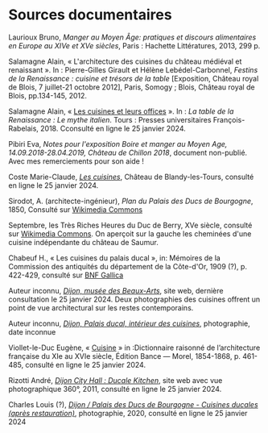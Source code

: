 # Sources documentaires

Laurioux Bruno, *Manger au Moyen Âge: pratiques et discours alimentaires en Europe au XIVe et XVe siècles*, Paris : Hachette Littératures, 2013, 299 p.

Salamagne Alain, « L'architecture des cuisines du château médiéval et renaissant ». In : Pierre-Gilles Girault et Hélène Lebédel-Carbonnel, *Festins de la Renaissance : cuisine et trésors de la table* [Exposition, Château royal de Blois, 7 juillet-21 octobre 2012], Paris, Somogy ; Blois, Château royal de Blois, pp.134-145, 2012.

Salamagne Alain, « [Les cuisines et leurs offices](https://doi.org/10.4000/books.pufr.32532) ». In : *La table de la Renaissance : Le mythe italien*. Tours : Presses universitaires François-Rabelais, 2018. Cconsulté en ligne le 25 janvier 2024.

Pibiri Eva, *Notes pour l'exposition Boire et manger au Moyen Age, 14.09.2018-28.04.2019, Château de Chillon 2018*, document non-publié. Avec mes remerciements pour son aide !

Coste Marie-Claude, [*Les cuisines*](https://www.chateau-blandy.fr/fr/les-cuisines), Château de Blandy-les-Tours, consulté en ligne le 25 janvier 2024.

Sirodot, A. (architecte-ingénieur), *Plan du Palais des Ducs de Bourgogne*, 1850, Consulté sur [Wikimedia Commons](https://commons.wikimedia.org/wiki/File:Dijon_Plan_du_palais_des_ducs_de_Bourgogne.jpg)

Septembre, les Très Riches Heures du Duc de Berry, XVe siècle, consulté sur [Wikimedia Commons](https://commons.wikimedia.org/wiki/File:Les_Tr%C3%A8s_Riches_Heures_du_duc_de_Berry_septembre.jpg). On aperçoit sur la gauche les cheminées d'une cuisine indépendante du château de Saumur.

Chabeuf H., « Les cuisines du palais ducal », in: Mémoires de la Commission des antiquités du département de la Côte-d'Or, 1909 (?), p. 422-429, consulté sur [BNF Gallica](https://gallica.bnf.fr/ark:/12148/bpt6k4081747)

Auteur inconnu, [*Dijon, musée des Beaux-Arts*](http://www.patrimoine-histoire.fr/Patrimoine/Dijon/Dijon-Musee-des-Beaux-Arts.htm), site web, dernière consultation le 25 janvier 2024. Deux photographies des cuisines offrent un point de vue architectural sur les restes contemporains.

Auteur inconnu, [*Dijon, Palais ducal, intérieur des cuisines*](https://p.monumentum.fr/memoire/maxi/00005/apmh00005213.jpg), photographie, date inconnue

Viollet-le-Duc Eugène, « [Cuisine](https://www.wiki-anjou.fr/index.php/Dictionnaire_d%27architecture_de_Viollet_le_Duc_-_cuisine) » in :Dictionnaire raisonné de l’architecture française du XIe au XVIe siècle, Édition Bance — Morel, 1854-1868, p. 461-485, consulté en ligne le 25 janvier 2024.

Rizotti André, [*Dijon City Hall : Ducale Kitchen*](https://www.360cities.net/it/image/dijon-city-hall-ducale-kitchen), site web avec vue photographique 360°, 2011, consulté en ligne le 25 janvier 2024.

Charles Louis (?), [*Dijon / Palais des Ducs de Bourgogne - Cuisines ducales (après restauration)*](https://www.flickr.com/photos/101048357@N04/50925180036/in/photostream/), photographie, 2020, consulté en ligne le 25 janvier 2024

